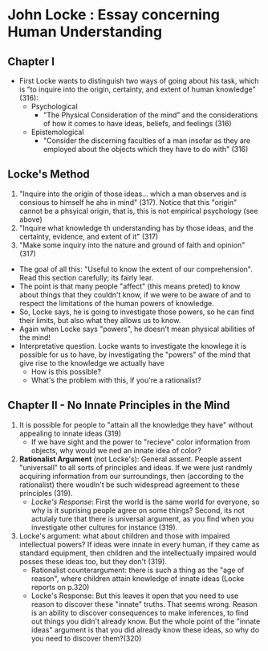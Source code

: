 John Locke : Essay concerning Human Understanding
=================================================

Chapter I
---------
- First Locke wants to distinguish two ways of going about his task, which is "to inquire into the origin, certainty, and extent of human knowledge" (316):
    * Psychological
        - "The Physical Consideration of the mind" and the considerations of how it comes to have ideas, beliefs, and feelings (316)
    * Epistemological
        - "Consider the discerning faculties of a man insofar as they are employed about the objects which they have to do with" (316)

Locke's Method
---------------
1. "Inquire into the origin of those ideas... which a man observes and is consious to himself he ahs in mind" (317). Notice that this "origin" cannot be a phsyical origin, that is, this is not empirical psychology (see above)
2. "Inquire what knowledge th understanding has by those ideas, and the certainty, evidence, and extent of it" (317)
3. "Make some inquiry into the nature and ground of faith and opinion" (317)

- The goal of all this: "Useful to know the extent of our comprehension". Read this section carefully; its fairly lear.
- The point is that many people "affect" (this means preted) to know about things that they couldn't know, if we were to be aware of and to respect the limitations of the human powers of knowledge.
- So, Locke says, he is going to investigate those powers, so he can find their limits, but also what they allows us to know.
- Again when Locke says "powers", he doesn't mean physical abilities of the mind!
- Interpretative question. Locke wants to investigate the knowlege it is possible for us to have, by investigating the "powers" of the mind that give rise to the knowledge we actually have
    * How is this possible?
    * What's the problem with this, if you're a rationalist?

Chapter II - No Innate Principles in the Mind
---------------------------------------------
1. It is possible for people to "attain all the knowledge they have" without appealing to innate ideas (319)
    - If we have sight and the power to "recieve" color information from objects, why would we ned an innate idea of color?
2. **Rationalist Argument** (not Locke's): General assent. People assent "universall" to all sorts of principles and ideas. If we were just randmly acquiring information from our surroundings, then (according to the rationalist) there woudln't be such widespread agreement to these principles (319).
    - *Locke's Response*: First the world is the same world for everyone, so why is it suprising people agree on some things? Second, its not actulaly ture that there is universal argument, as you find when you investigate other cultures for instance (319).
3. Locke's argument: what about children and those with impaired intellectual powers? If ideas were innate in every human, if they came as standard equipment, then children and the intellectually impaired would posses these ideas too, but they don't (319).
    - Rationalist counterargument: there is such a thing as the "age of reason", where children attain knowledge of innate ideas (Locke reports on p.320)
    - Locke's Response: But this leaves it open that you need to use reason to discover these "innate" truths. That seems wrong. Reason is an ability to discover consequences to make inferences, to find out things you didn't already know. But the whole point of the "innate ideas" argument is that you did already know these ideas, so why do you need to discover them?(320)
